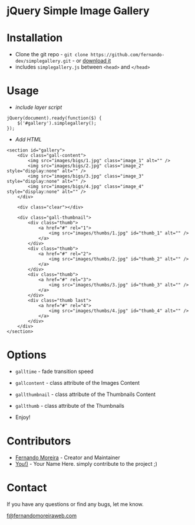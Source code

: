 jQuery Simple Image Gallery
===========================

Installation
============

* Clone the git repo - `git clone https://github.com/fernando-dev/simplegallery.git` - or [download it](https://github.com/fernando-dev/simplegallery/archive/master.zip)
* includes `simplegallery.js` between `<head>` and `</head>` 

Usage
=====

+ *include layer script*

```
jQuery(document).ready(function($) {
	$('#gallery').simplegallery();
});
```


+ *Add HTML*

```
<section id="gallery">
	<div class="gall-content">
	    <img src="images/bigs/1.jpg" class="image_1" alt="" />
	    <img src="images/bigs/2.jpg" class="image_2" style="display:none" alt="" />
	    <img src="images/bigs/3.jpg" class="image_3" style="display:none" alt="" />
	    <img src="images/bigs/4.jpg" class="image_4" style="display:none" alt="" />
	</div>

	<div class="clear"></div>

	<div class="gall-thumbnail">
	    <div class="thumb">
	        <a href="#" rel="1">
	            <img src="images/thumbs/1.jpg" id="thumb_1" alt="" />
	        </a>
	    </div>
	    <div class="thumb">
	        <a href="#" rel="2">
	            <img src="images/thumbs/2.jpg" id="thumb_2" alt="" />
	        </a>
	    </div>
	    <div class="thumb">
	        <a href="#" rel="3">
	            <img src="images/thumbs/3.jpg" id="thumb_3" alt="" />
	        </a>
	    </div>
	    <div class="thumb last">
	        <a href="#" rel="4">
	            <img src="images/thumbs/4.jpg" id="thumb_4" alt="" />
	        </a>
	    </div>
	</div>
</section>
```

Options
=======

+ `galltime` - fade transition speed
+ `gallcontent` - class attribute of the Images Content
+ `gallthumbnail` - class attribute of the Thumbnails Content
+ `gallthumb` - class attribute of the Thumbnails

+ Enjoy!

Contributors
============
 * [Fernando Moreira](http://fernandomoreiraweb.com/) - Creator and Maintainer
 * [You!)](https://github.com/) - Your Name Here. simply contribute to the project ;)



Contact
=======

If you have any questions or find any bugs, let me know.

f@fernandomoreiraweb.com
